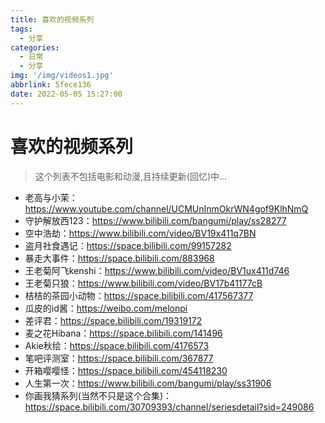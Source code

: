 ```yaml
---
title: 喜欢的视频系列
tags:
  - 分享
categories:
  - 日常
  - 分享
img: '/img/videos1.jpg'
abbrlink: 5fece136
date: 2022-05-05 15:27:00
---
```


# 喜欢的视频系列

> 这个列表不包括电影和动漫,且持续更新(回忆)中...

- 老高与小茉：https://www.youtube.com/channel/UCMUnInmOkrWN4gof9KlhNmQ
- 守护解放西123：https://www.bilibili.com/bangumi/play/ss28277
- 空中浩劫：https://www.bilibili.com/video/BV19x411q7BN
- 盗月社食遇记：https://space.bilibili.com/99157282
- 暴走大事件：https://space.bilibili.com/883968
- 王老菊阿飞kenshi：https://www.bilibili.com/video/BV1ux411d746
- 王老菊只狼：https://www.bilibili.com/video/BV17b41177cB
- 桔桔的茶园小动物：https://space.bilibili.com/417567377
- 瓜皮的id酱：https://weibo.com/melonpi
- 差评君：https://space.bilibili.com/19319172
- 麦之花Hibana：https://space.bilibili.com/141496
- Akie秋绘：https://space.bilibili.com/4176573
- 笔吧评测室：https://space.bilibili.com/367877
- 开箱嘤嘤怪：https://space.bilibili.com/454118230
- 人生第一次：https://www.bilibili.com/bangumi/play/ss31906
- 你画我猜系列(当然不只是这个合集)：https://space.bilibili.com/30709393/channel/seriesdetail?sid=249086
